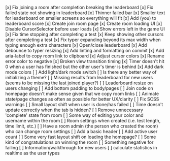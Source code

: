 [x] Fix joining a room after completion breaking the leaderboard
[x] Fix failed state not showing in leaderboard
[x] Thinner failed bar
[x] Smaller text for leaderboard on smaller screens so everything will fit
[x] Add (you) to leaderboard score
[x] Create join room page
[x] Create room loading UI
[x] Disable CursorSelector before user loads
[x] Show errors left in the game UI
[x] Fix time stopping after completing a test
[x] Keep showing other cursors after completing a test
[x] Fix typer expanding beyond its max width when typing enough extra characters
[x] Open/close leaderboard
[x] Add debounce to typer resizing
[x] Add linting and formatting on commit
[x] Add aria-label to copy room link to clipboard
[x] Adjust cursor colors
[x] Rename error color to negative
[x] Broken view transition timing
[x] Timer doesn't hit 0 when a user has finished but the other user's timer is behind
[x] Add dark mode colors
[ ] Add light/dark mode switch
[ ] Is there any better way of initializing a theme?
[ ] Missing results from leaderboard for new users (seems to be missing the last joined player?)
[ ] Leaderboard resize on users changing
[ ] Add bottom padding to body/pages
[ ] Join code on homepage doesn't make sense given that we copy room links
[ ] Animate state/page changes as often as possible for better UX/clarity
[ ] Fix SCSS warnings
[ ] Small layout shift when user is done/has failed
[ ] Time doesn't update correctly when the tab is hidden?
[ ] Remove unnecessary 'complete' state from room
[ ] Some way of editing your color and username within the room
[ ] Room settings when created (i.e. test length, time limit, etc.)
[ ] Have a room admin (the person who created the room) who can change room settings
[ ] Add a basic header
[ ] Add active user count
[ ] Some very fast layout shift on loading the homepage?
[ ] Some kind of congratulations on winning the room
[ ] Something negative for failing
[ ] Information/walkthrough for new users
[ ] calculate statistics in realtime as the user types
